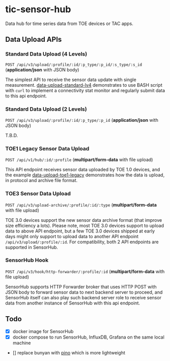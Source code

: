 # tic-sensor-hub

Data hub for time series data from TOE devices or TAC apps.


## Data Upload APIs


### Standard Data Upload (4 Levels)

`POST /api/v3/upload/:profile/:id/:p_type/:p_id/:s_type/:s_id` (**application/json** with JSON body)

The simplest API to receive the sensor data update with single measurement. [data-upload-standard-lv4](examples/data-upload-standard-lv4) demonstrates to use BASH script with `curl` to implement a connectivity stat monitor and regularly submit data to this api endpoint.


### Standard Data Upload (2 Levels)

`POST /api/v3/upload/:profile/:id/:p_type/:p_id` (**application/json** with JSON body)

T.B.D.


### TOE1 Legacy Sensor Data Upload

`POST /api/v1/hub/:id/:profile` (**multipart/form-data** with file upload)

This API endpoint receives sensor data uploaded by TOE 1.0 devices, and the example [data-upload-toe1-legacy](examples/data-upload-toe1-legacy) demonstrates how the data is upload, in protocol and archive file format.


### TOE3 Sensor Data Upload

`POST /api/v3/upload-archive/:profile/:id/:type` (**multipart/form-data** with file upload)

TOE 3.0 devices support the new sensor data archive format (that improve size efficiency a lots). Please note, most TOE 3.0 devices support to upload data to above API endpoint, but a few TOE 3.0 devices shipped at early days might only support to upload data to another API endpoint `/api/v3/upload/:profile/:id`. For compatibility, both 2 API endpoints are supported in SensorHub.


### SensorHub Hook

`POST /api/v3/hook/http-forwarder/:profile/:id` (**multipart/form-data** with file upload)

SensorHub supports HTTP Forwarder broker that uses HTTP POST with JSON body to forward sensor data to next backend server to proceed, and SensorHub itself can also play such backend server role to receive sensor data from another instance of SensorHub with this api endpoint.



## Todo

- [x] docker image for SensorHub
- [x] docker compose to run SensorHub, InfluxDB, Grafana on the same local machine
- [] replace bunyan with [pino](https://getpino.io/#/) which is more lightweight
